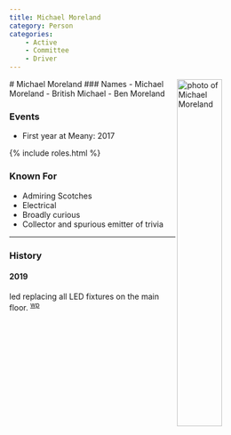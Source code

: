 ```yaml
---
title: Michael Moreland
category: Person
categories:
    - Active
    - Committee
    - Driver
---
```

<img src="/img/2020-Michael-Moreland.jpeg" alt="photo of Michael Moreland" align="right" style="width: 40%">
# Michael Moreland
### Names
- Michael Moreland
- British Michael
- Ben Moreland

### Events
- First year at Meany: 2017

{% include roles.html %}
### Known For
- Admiring Scotches
- Electrical
- Broadly curious
- Collector and spurious emitter of trivia

---
### History
#### 2019

led replacing all LED fixtures on the main floor. <sup>[wp][]</sup>


[wp]: Work-Parties#2019

